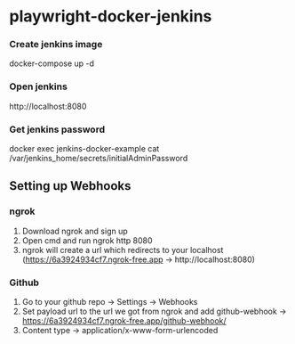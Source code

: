 # playwright-docker-jenkins

### Create jenkins image
docker-compose up -d

### Open jenkins
http://localhost:8080

### Get jenkins password
docker exec jenkins-docker-example cat /var/jenkins_home/secrets/initialAdminPassword



## Setting up Webhooks
### ngrok
1) Download ngrok and sign up
2) Open cmd and run ngrok http 8080
3) ngrok will create a url which redirects to your localhost (https://6a3924934cf7.ngrok-free.app -> http://localhost:8080)


### Github
1) Go to your github repo -> Settings -> Webhooks
2) Set payload url to the url we got from ngrok and add github-webhook -> https://6a3924934cf7.ngrok-free.app/github-webhook/
3) Content type -> application/x-www-form-urlencoded

